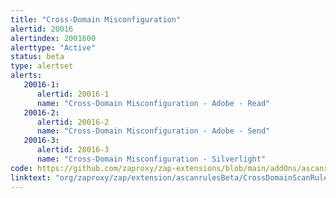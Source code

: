 ```yaml
---
title: "Cross-Domain Misconfiguration"
alertid: 20016
alertindex: 2001600
alerttype: "Active"
status: beta
type: alertset
alerts:
   20016-1:
      alertid: 20016-1
      name: "Cross-Domain Misconfiguration - Adobe - Read"
   20016-2:
      alertid: 20016-2
      name: "Cross-Domain Misconfiguration - Adobe - Send"
   20016-3:
      alertid: 20016-3
      name: "Cross-Domain Misconfiguration - Silverlight"
code: https://github.com/zaproxy/zap-extensions/blob/main/addOns/ascanrulesBeta/src/main/java/org/zaproxy/zap/extension/ascanrulesBeta/CrossDomainScanRule.java
linktext: "org/zaproxy/zap/extension/ascanrulesBeta/CrossDomainScanRule.java"
---
```

